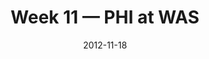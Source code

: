 ---
layout: game
title: Week 11 — PHI at WAS
season: 2012
game_id: 2012_11_PHI_WAS
week: 11
date: 2012-11-18
home_team: WAS
away_team: PHI
final_home: 
final_away: 
pbp_url: /assets/data/pbp/2012/2012_11_PHI_WAS.csv.gz
---